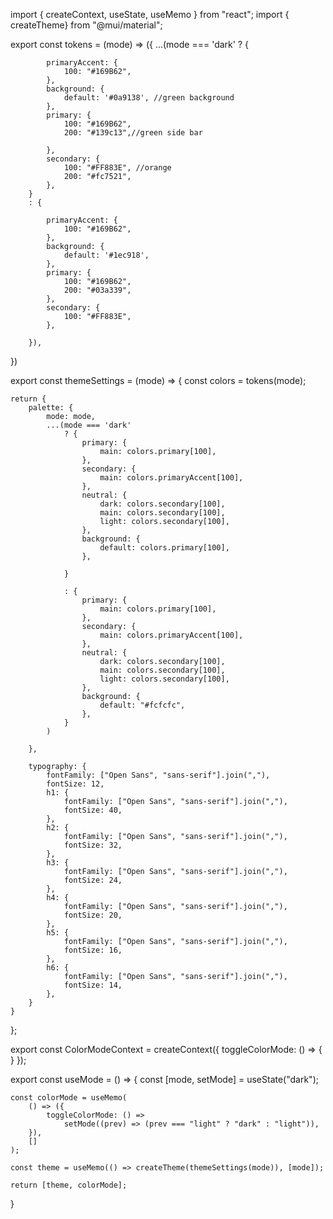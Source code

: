 import { createContext, useState, useMemo } from "react";
import { createTheme} from "@mui/material";


export const tokens = (mode) => ({
    ...(mode === 'dark'
        ? {

            primaryAccent: {
                100: "#169B62",
            },
            background: {
                default: '#0a9138', //green background
            },
            primary: {
                100: "#169B62",
                200: "#139c13",//green side bar
                
            },
            secondary: {
                100: "#FF883E", //orange 
                200: "#fc7521",
            },
        }
        : {

            primaryAccent: {
                100: "#169B62",
            },
            background: {
                default: '#1ec918',
            },
            primary: {
                100: "#169B62",
                200: "#03a339",
            },
            secondary: {
                100: "#FF883E",
            },

        }),
})

export const themeSettings = (mode) => {
    const colors = tokens(mode);

    return {
        palette: {
            mode: mode,
            ...(mode === 'dark'
                ? {
                    primary: {
                        main: colors.primary[100],
                    },
                    secondary: {
                        main: colors.primaryAccent[100],
                    },
                    neutral: {
                        dark: colors.secondary[100],
                        main: colors.secondary[100],
                        light: colors.secondary[100],
                    },
                    background: {
                        default: colors.primary[100],
                    },

                }

                : {
                    primary: {
                        main: colors.primary[100],
                    },
                    secondary: {
                        main: colors.primaryAccent[100],
                    },
                    neutral: {
                        dark: colors.secondary[100],
                        main: colors.secondary[100],
                        light: colors.secondary[100],
                    },
                    background: {
                        default: "#fcfcfc",
                    },
                }
            )

        },

        typography: {
            fontFamily: ["Open Sans", "sans-serif"].join(","),
            fontSize: 12,
            h1: {
                fontFamily: ["Open Sans", "sans-serif"].join(","),
                fontSize: 40,
            },
            h2: {
                fontFamily: ["Open Sans", "sans-serif"].join(","),
                fontSize: 32,
            },
            h3: {
                fontFamily: ["Open Sans", "sans-serif"].join(","),
                fontSize: 24,
            },
            h4: {
                fontFamily: ["Open Sans", "sans-serif"].join(","),
                fontSize: 20,
            },
            h5: {
                fontFamily: ["Open Sans", "sans-serif"].join(","),
                fontSize: 16,
            },
            h6: {
                fontFamily: ["Open Sans", "sans-serif"].join(","),
                fontSize: 14,
            },
        }
    }
};

export const ColorModeContext = createContext({
    toggleColorMode: () => { }
});

export const useMode = () => {
    const [mode, setMode] = useState("dark");

    const colorMode = useMemo(
        () => ({
            toggleColorMode: () =>
                setMode((prev) => (prev === "light" ? "dark" : "light")),
        }),
        []
    );

    const theme = useMemo(() => createTheme(themeSettings(mode)), [mode]);

    return [theme, colorMode];
}